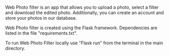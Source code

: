 Web Photo filter is an app that allows you to upload a photo, select a filter and download the edited photo. Additionally, you can create an account and store your photos in our database.

Web Photo filter is created using the Flask framework. Dependencies are listed in the file "requirements.txt".

To run Web Photo Filter locally use "Flask run" from the terminal in the main directory.
